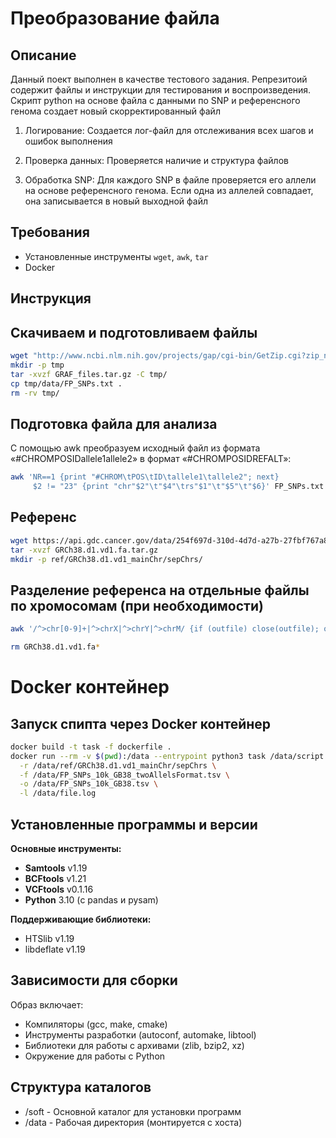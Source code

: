 # Преобразование файла 

## Описание
Данный поект выполнен в качестве тестового задания. Репрезитоий содержит файлы и инструкции для тестирования и воспроизведения. Скрипт python на основе файла с данными по SNP и референсного генома создает новый скорректированный файл

1. Логирование: Создается лог-файл для отслеживания всех шагов и ошибок выполнения

2. Проверка данных: Проверяется наличие и структура файлов

3. Обработка SNP: Для каждого SNP в файле проверяется его аллели на основе референсного генома. Если одна из аллелей совпадает, она записывается в новый выходной файл

## Требования
- Установленные инструменты `wget`, `awk`, `tar`
- Docker

## Инструкция

## Скачиваем и подготовливаем файлы
```bash
wget "http://www.ncbi.nlm.nih.gov/projects/gap/cgi-bin/GetZip.cgi?zip_name=GRAF_files.zip" -O GRAF_files.tar.gz
mkdir -p tmp
tar -xvzf GRAF_files.tar.gz -C tmp/
cp tmp/data/FP_SNPs.txt .
rm -rv tmp/
```
## Подготовка файла для анализа
С помощью awk преобразуем исходный файл из формата
«#CHROM<TAB>POS<TAB>ID<TAB>allele1<TAB>allele2» в формат
«#CHROM<TAB>POS<TAB>ID<TAB>REF<TAB>ALT»:
```bash
awk 'NR==1 {print "#CHROM\tPOS\tID\tallele1\tallele2"; next}  
     $2 != "23" {print "chr"$2"\t"$4"\trs"$1"\t"$5"\t"$6}' FP_SNPs.txt > FP_SNPs_10k_GB38_twoAllelsFormat.tsv
```
## Референс
```bash
wget https://api.gdc.cancer.gov/data/254f697d-310d-4d7d-a27b-27fbf767a834 -O GRCh38.d1.vd1.fa.tar.gz
tar -xvzf GRCh38.d1.vd1.fa.tar.gz
mkdir -p ref/GRCh38.d1.vd1_mainChr/sepChrs/
```
## Разделение референса на отдельные файлы по хромосомам (при необходимости)
```bash
awk '/^>chr[0-9]+|^>chrX|^>chrY|^>chrM/ {if (outfile) close(outfile); outfile="ref/GRCh38.d1.vd1_mainChr/sepChrs/" substr($1,2) ".fa"} {print > outfile}' GRCh38.d1.vd1.fa 
```
```bash
rm GRCh38.d1.vd1.fa*
```
# Docker контейнер
## Запуск спипта через Docker контейнер
```bash
docker build -t task -f dockerfile .
docker run --rm -v $(pwd):/data --entrypoint python3 task /data/script.py \
  -r /data/ref/GRCh38.d1.vd1_mainChr/sepChrs \
  -f /data/FP_SNPs_10k_GB38_twoAllelsFormat.tsv \
  -o /data/FP_SNPs_10k_GB38.tsv \
  -l /data/file.log
```

## Установленные программы и версии

**Основные инструменты:**
- **Samtools** v1.19
- **BCFtools** v1.21  
- **VCFtools** v0.1.16
- **Python** 3.10 (с pandas и pysam)

**Поддерживающие библиотеки:**
- HTSlib v1.19
- libdeflate v1.19

## Зависимости для сборки

Образ включает:
- Компиляторы (gcc, make, cmake)
- Инструменты разработки (autoconf, automake, libtool)
- Библиотеки для работы с архивами (zlib, bzip2, xz)
- Окружение для работы с Python

## Структура каталогов

- /soft - Основной каталог для установки программ
- /data - Рабочая директория (монтируется с хоста)
